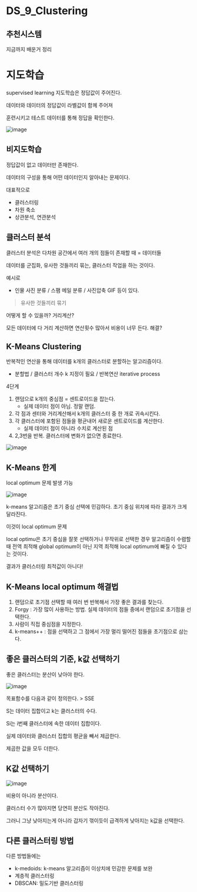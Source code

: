 # DS_9_Clustering

## 추천시스템

지금까지 배운거 정리



# 지도학습

supervised learning 지도학습은 정답값이 주어진다.

데이터와 데이터의 정답값이 라벨값이 함께 주어져 

훈련시키고 테스트 데이터를 통해 정답을 확인한다.

![image](https://github.com/hhzzzk/studyLog/assets/67236054/001c3e2d-6047-4573-98bf-c5f05f5488bf)



## 비지도학습

정답값이 없고 데이터만 존재한다.

데이터의 구성을 통해 어떤 데이터인지 알아내는 문제이다.

대표적으로 

- 클러스터링
- 차원 축소
- 상관분석, 연관분석



## 클러스터 분석

클러스터 분석은 다차원 공간에서 여러 개의 점들이 존재할 때 = 데이터들

데이터를 군집화, 유사한 것들끼리 묶는, 클러스터 작업을 하는 것이다.



예시로

- 인물 사진 분류 / 스팸 메일 분류 / 사진압축 GIF 등이 있다.

> 유사한 것들끼리 묶기



어떻게 할 수 있을까? 거리계산?

모든 데이터에 다 거리 계산하면 연산횟수 많아서 비용이 너무 든다. 해결?



## K-Means Clustering

반복적인 연산을 통해 데이터를 k개의 클러스터로 분할하는 알고리즘이다.

- 분할법 / 클러스터 개수 k 지정이 필요 / 반복연산 iterative process

4단계

1. 랜덤으로 k개의 중심점 = 센트로이드을 잡는다.
   - 실제 데이터 점이 아님. 정말 랜덤. 
2. 각 점과 센터와 거리계산해서 k개의 클러스터 중 한 개로 귀속시킨다.
3. 각 클러스터에 포함된 점들을 평균내어 새로운 센트로이드를 계산한다.
   - 실제 데이터 점이 아니라 수치로 계산된 점
4. 2,3번을 반복. 클러스터에 변화가 없으면 종료한다.

![image](https://github.com/hhzzzk/studyLog/assets/67236054/29b0d7d0-fa20-47a4-9d67-1d88bdb548db)



## K-Means 한계

local optimum 문제 발생 가능

![image](https://github.com/hhzzzk/studyLog/assets/67236054/18b1b6ce-d535-43cc-85d4-af8125c94cec)

k-means 알고리즘은 초기 중심 선택에 민감하다. 초기 중심 위치에 따라 결과가 크게 달라진다.

이것이 local optimum 문제



local optimu은 초기 중심을 잘못 선택하거나 무작위로 선택한 경우 알고리즘이 수렴할 때 전역 최적해 global optimum이 아닌 지역 최적해 local optimum에 빠질 수 있다는 것이다.

결과가 클러스터링 최적값이 아니다!



## K-Means local optimum 해결법

1. 랜덤으로 초기점 선택할 때 여러 번 반복해서 가장 좋은 결과를 찾는다.
2. Forgy : 가장 많이 사용하는 방법. 실제 데이터의 점들 중에서 랜덤으로 초기점을 선택한다.
3. 사람이 직접 중심점을 지정한다.
4. k-means++ : 점을 선택하고 그 점에서 가장 멀리 떨어진 점들을 초기점으로 삼는다.



## 좋은 클러스터의 기준, k값 선택하기

좋은 클러스터는 분산이 낮아야 한다.

![image](https://github.com/hhzzzk/studyLog/assets/67236054/46b5e684-7690-4d5d-9ec3-c04acb72f480)

목표함수를 다음과 같이 정의한다. > SSE

S는 데이터 집합이고 k는 클러스터의 수다.

Si는 i번째 클러스터에 속한 데이터 집합이다.

실제 데이터와 클러스터 집합의 평균을 빼서 제곱한다. 

제곱한 값을 모두 더한다.





## K값 선택하기

![image](https://github.com/hhzzzk/studyLog/assets/67236054/392cbc81-010b-4c18-8d40-da82eeddecc0)

비용이 아니라 분산이다.

클러스터 수가 많아지면 당연히 분산도 작아진다. 

그러니 그냥 낮아지는게 아니라 갑자기 꺾이듯이 급격하게 낮아지는 k값을 선택한다.



## 다른 클러스터링 방법

다른 방법들에는

- k-medoids: k-means 알고리즘이 이상치에 민감한 문제를 보완
- 계층적 클러스터링
- DBSCAN: 밀도기반 클러스터링 

